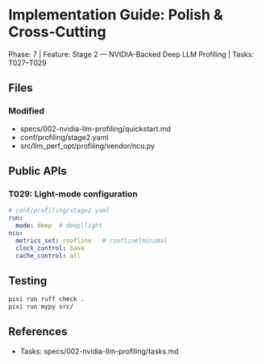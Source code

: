 # Implementation Guide: Polish & Cross‑Cutting

Phase: 7 | Feature: Stage 2 — NVIDIA-Backed Deep LLM Profiling | Tasks: T027–T029

## Files

### Modified
- specs/002-nvidia-llm-profiling/quickstart.md
- conf/profiling/stage2.yaml
- src/llm_perf_opt/profiling/vendor/ncu.py

## Public APIs

### T029: Light-mode configuration

```yaml
# conf/profiling/stage2.yaml
run:
  mode: deep  # deep|light
ncu:
  metrics_set: roofline   # roofline|minimal
  clock_control: base
  cache_control: all
```

## Testing

```bash
pixi run ruff check .
pixi run mypy src/
```

## References
- Tasks: specs/002-nvidia-llm-profiling/tasks.md
